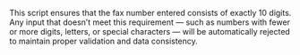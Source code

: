 This script ensures that the fax number entered consists of exactly 10 digits. 
Any input that doesn’t meet this requirement — such as numbers with fewer or more digits, letters, or special characters — will be automatically rejected to maintain proper validation and data consistency.
